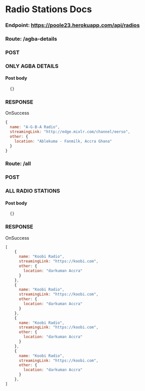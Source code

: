 # Radio Stations Docs
### Endpoint: https://poole23.herokuapp.com/api/radios

### Route: /agba-details
### POST
### ONLY AGBA DETAILS
#### Post body

```javascript
  {}
```

### RESPONSE
OnSuccess<Response>
```javascript
{
  name: "A-G-B-A Radio",
  streamingLink: "http://edge.mixlr.com/channel/eerso",
  other: {
    location: "Ablekuma - Fanmilk, Accra Ghana"
  }
}

```

### Route: /all
### POST
### ALL RADIO STATIONS
#### Post body

```javascript
  {}
```

### RESPONSE
OnSuccess<Response>
```javascript
[
    {
      name: "Koobi Radio",
      streamingLink: "https://koobi.com",
      other: {
        location: "darkuman Accra"
      }
    },
    {
      name: "Koobi Radio",
      streamingLink: "https://koobi.com",
      other: {
        location: "darkuman Accra"
      }
    },
    {
      name: "Koobi Radio",
      streamingLink: "https://koobi.com",
      other: {
        location: "darkuman Accra"
      }
    },
    {
      name: "Koobi Radio",
      streamingLink: "https://koobi.com",
      other: {
        location: "darkuman Accra"
      }
    },
]
